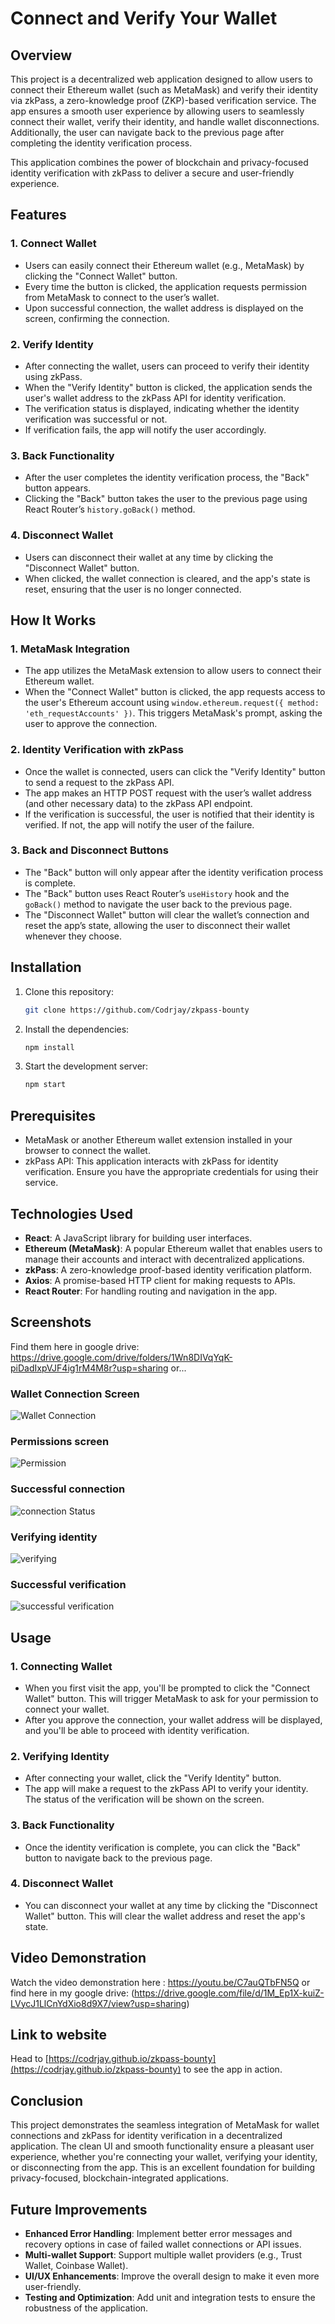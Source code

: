 
# Connect and Verify Your Wallet

## Overview
This project is a decentralized web application designed to allow users to connect their Ethereum wallet (such as MetaMask) and verify their identity via zkPass, a zero-knowledge proof (ZKP)-based verification service. The app ensures a smooth user experience by allowing users to seamlessly connect their wallet, verify their identity, and handle wallet disconnections. Additionally, the user can navigate back to the previous page after completing the identity verification process.

This application combines the power of blockchain and privacy-focused identity verification with zkPass to deliver a secure and user-friendly experience.

## Features
### 1. Connect Wallet
- Users can easily connect their Ethereum wallet (e.g., MetaMask) by clicking the "Connect Wallet" button.
- Every time the button is clicked, the application requests permission from MetaMask to connect to the user’s wallet.
- Upon successful connection, the wallet address is displayed on the screen, confirming the connection.

### 2. Verify Identity
- After connecting the wallet, users can proceed to verify their identity using zkPass.
- When the "Verify Identity" button is clicked, the application sends the user's wallet address to the zkPass API for identity verification.
- The verification status is displayed, indicating whether the identity verification was successful or not.
- If verification fails, the app will notify the user accordingly.

### 3. Back Functionality
- After the user completes the identity verification process, the "Back" button appears.
- Clicking the "Back" button takes the user to the previous page using React Router’s `history.goBack()` method.

### 4. Disconnect Wallet
- Users can disconnect their wallet at any time by clicking the "Disconnect Wallet" button.
- When clicked, the wallet connection is cleared, and the app's state is reset, ensuring that the user is no longer connected.

## How It Works
### 1. MetaMask Integration
- The app utilizes the MetaMask extension to allow users to connect their Ethereum wallet.
- When the "Connect Wallet" button is clicked, the app requests access to the user's Ethereum account using `window.ethereum.request({ method: 'eth_requestAccounts' })`. This triggers MetaMask's prompt, asking the user to approve the connection.

### 2. Identity Verification with zkPass
- Once the wallet is connected, users can click the "Verify Identity" button to send a request to the zkPass API.
- The app makes an HTTP POST request with the user’s wallet address (and other necessary data) to the zkPass API endpoint.
- If the verification is successful, the user is notified that their identity is verified. If not, the app will notify the user of the failure.

### 3. Back and Disconnect Buttons
- The "Back" button will only appear after the identity verification process is complete.
- The "Back" button uses React Router’s `useHistory` hook and the `goBack()` method to navigate the user back to the previous page.
- The "Disconnect Wallet" button will clear the wallet’s connection and reset the app’s state, allowing the user to disconnect their wallet whenever they choose.

## Installation
1. Clone this repository:

   ```bash
   git clone https://github.com/Codrjay/zkpass-bounty
   
   ```

2. Install the dependencies:

   ```bash
   npm install
   ```

3. Start the development server:

   ```bash
   npm start
   ```

## Prerequisites
- MetaMask or another Ethereum wallet extension installed in your browser to connect the wallet.
- zkPass API: This application interacts with zkPass for identity verification. Ensure you have the appropriate credentials for using their service.

## Technologies Used
- **React**: A JavaScript library for building user interfaces.
- **Ethereum (MetaMask)**: A popular Ethereum wallet that enables users to manage their accounts and interact with decentralized applications.
- **zkPass**: A zero-knowledge proof-based identity verification platform.
- **Axios**: A promise-based HTTP client for making requests to APIs.
- **React Router**: For handling routing and navigation in the app.

## Screenshots
Find them here in google drive: https://drive.google.com/drive/folders/1Wn8DIVqYqK-piDadIxpVJF4ig1rM4M8r?usp=sharing
or...
### Wallet Connection Screen

![Wallet Connection](images/home-page.jpg)

### Permissions screen
![Permission](images/Permission.jpg)

### Successful connection
![connection Status](images/Successful-connection.jpg)

### Verifying identity
![verifying](images/Verifying-identity.jpg)

### Successful verification
![successful verification](images/Identity-verified-successfully.jpg)

## Usage
### 1. Connecting Wallet
- When you first visit the app, you'll be prompted to click the "Connect Wallet" button. This will trigger MetaMask to ask for your permission to connect your wallet.
- After you approve the connection, your wallet address will be displayed, and you'll be able to proceed with identity verification.

### 2. Verifying Identity
- After connecting your wallet, click the "Verify Identity" button.
- The app will make a request to the zkPass API to verify your identity. The status of the verification will be shown on the screen.

### 3. Back Functionality
- Once the identity verification is complete, you can click the "Back" button to navigate back to the previous page.

### 4. Disconnect Wallet
- You can disconnect your wallet at any time by clicking the "Disconnect Wallet" button. This will clear the wallet address and reset the app's state.

## Video Demonstration
Watch the video demonstration here : https://youtu.be/C7auQTbFN5Q or find here in my google drive: (https://drive.google.com/file/d/1M_Ep1X-kuiZ-LVycJ1LlCnYdXio8d9X7/view?usp=sharing)

## Link to website
Head to [https://codrjay.github.io/zkpass-bounty](https://codrjay.github.io/zkpass-bounty) to see the app in action.

## Conclusion
This project demonstrates the seamless integration of MetaMask for wallet connections and zkPass for identity verification in a decentralized application. The clean UI and smooth functionality ensure a pleasant user experience, whether you're connecting your wallet, verifying your identity, or disconnecting from the app. This is an excellent foundation for building privacy-focused, blockchain-integrated applications.

## Future Improvements
- **Enhanced Error Handling**: Implement better error messages and recovery options in case of failed wallet connections or API issues.
- **Multi-wallet Support**: Support multiple wallet providers (e.g., Trust Wallet, Coinbase Wallet).
- **UI/UX Enhancements**: Improve the overall design to make it even more user-friendly.
- **Testing and Optimization**: Add unit and integration tests to ensure the robustness of the application.


